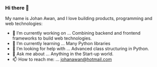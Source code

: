 ### Hi there 👋

My name is Johan Awan, and I love building products, programming and web technologies:

- 🔭 I’m currently working on ... Combining backend and frontend frameworks to build web technologies.
- 🌱 I’m currently learning ... Many Python libraries
- 🤔 I’m looking for help with ... Advanced class structuring in Python.
- 💬 Ask me about ... Anything in the Start-up world.
- 📫 How to reach me: ... johanawan@hotmail.com
